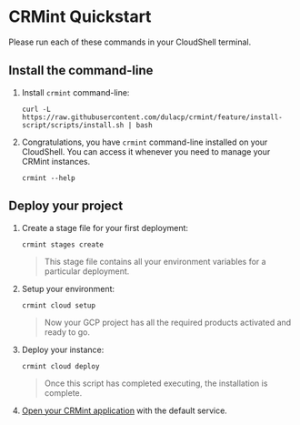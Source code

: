 # CRMint Quickstart

Please run each of these commands in your CloudShell terminal.

## Install the command-line

1.  Install `crmint` command-line:

    ```shell
    curl -L https://raw.githubusercontent.com/dulacp/crmint/feature/install-script/scripts/install.sh | bash
    ```

1.  Congratulations, you have `crmint` command-line installed on your CloudShell. You can access it whenever you need to manage your CRMint instances.

    ```shell
    crmint --help
    ```

## Deploy your project

1.  Create a stage file for your first deployment:

    ```shell
    crmint stages create
    ```

    > This stage file contains all your environment variables for a particular deployment.

1.  Setup your environment:

    ```shell
    crmint cloud setup
    ```

    > Now your GCP project has all the required products activated and ready to go.

1.  Deploy your instance:

    ```shell
    crmint cloud deploy
    ```

    > Once this script has completed executing, the installation is complete.

1.  <a href="https://console.cloud.google.com/appengine/services?project=crmint-dev-test">Open your CRMint application</a> with the default service.
